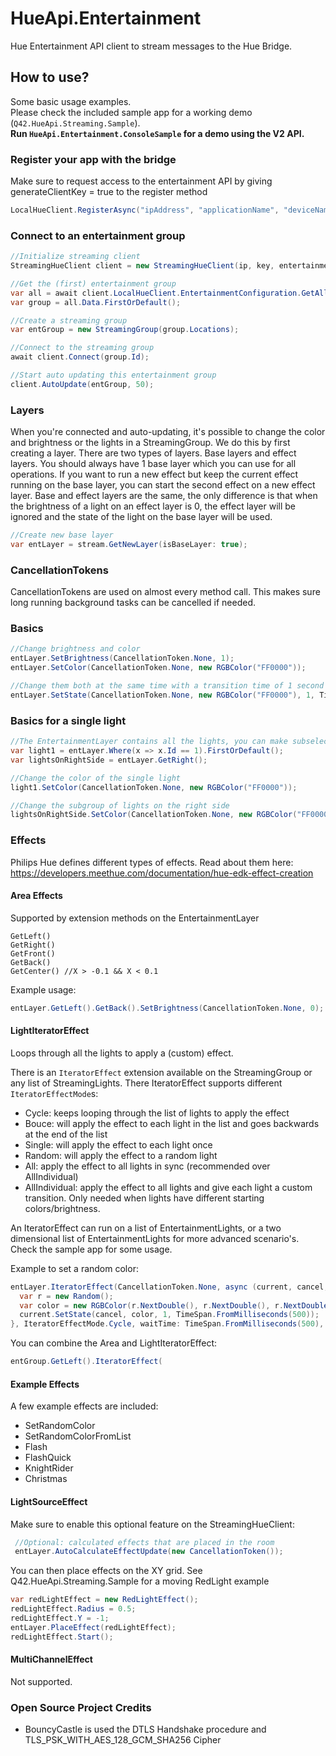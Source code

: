 HueApi.Entertainment
=========

Hue Entertainment API client to stream messages to the Hue Bridge.

## How to use?
Some basic usage examples.  
Please check the included sample app for a working demo (`Q42.HueApi.Streaming.Sample`).  
**Run `HueApi.Entertainment.ConsoleSample` for a demo using the V2 API.**

### Register your app with the bridge
Make sure to request access to the entertainment API by giving generateClientKey = true to the register method
```cs 
LocalHueClient.RegisterAsync("ipAddress", "applicationName", "deviceName", true);
```

### Connect to an entertainment group
```cs 
//Initialize streaming client
StreamingHueClient client = new StreamingHueClient(ip, key, entertainmentKey);

//Get the (first) entertainment group
var all = await client.LocalHueClient.EntertainmentConfiguration.GetAllAsync();
var group = all.Data.FirstOrDefault();

//Create a streaming group
var entGroup = new StreamingGroup(group.Locations);

//Connect to the streaming group
await client.Connect(group.Id);

//Start auto updating this entertainment group
client.AutoUpdate(entGroup, 50);
```

### Layers
When you're connected and auto-updating, it's possible to change the color and brightness or the lights in a StreamingGroup. We do this by first creating a layer.
There are two types of layers. Base layers and effect layers. You should always have 1 base layer which you can use for all operations. If you want to run a new effect but keep the current effect running on the base layer, you can start the second effect on a new effect layer.
Base and effect layers are the same, the only difference is that when the brightness of a light on an effect layer is 0, the effect layer will be ignored and the state of the light on the base layer will be used. 
```cs
//Create new base layer
var entLayer = stream.GetNewLayer(isBaseLayer: true);
```

### CancellationTokens
CancellationTokens are used on almost every method call. This makes sure long running background tasks can be cancelled if needed.

### Basics
```cs
//Change brightness and color
entLayer.SetBrightness(CancellationToken.None, 1);
entLayer.SetColor(CancellationToken.None, new RGBColor("FF0000"));

//Change them both at the same time with a transition time of 1 second
entLayer.SetState(CancellationToken.None, new RGBColor("FF0000"), 1, TimeSpan.FromSeconds(1));
```

### Basics for a single light
```cs
//The EntertainmentLayer contains all the lights, you can make subselections
var light1 = entLayer.Where(x => x.Id == 1).FirstOrDefault();
var lightsOnRightSide = entLayer.GetRight();

//Change the color of the single light
light1.SetColor(CancellationToken.None, new RGBColor("FF0000"));

//Change the subgroup of lights on the right side
lightsOnRightSide.SetColor(CancellationToken.None, new RGBColor("FF0000"));
```

### Effects
Philips Hue defines different types of effects. Read about them here:
https://developers.meethue.com/documentation/hue-edk-effect-creation

#### Area Effects
Supported by extension methods on the EntertainmentLayer
```
GetLeft()
GetRight()
GetFront()
GetBack()
GetCenter() //X > -0.1 && X < 0.1
```

Example usage:
```cs
entLayer.GetLeft().GetBack().SetBrightness(CancellationToken.None, 0);
```

#### LightIteratorEffect
Loops through all the lights to apply a (custom) effect.

There is an `IteratorEffect` extension available on the StreamingGroup or any list of StreamingLights.
There IteratorEffect supports different `IteratorEffectMode`s:
- Cycle: keeps looping through the list of lights to apply the effect
- Bouce: will apply the effect to each light in the list and goes backwards at the end of the list 
- Single: will apply the effect to each light once
- Random: will apply the effect to a random light
- All: apply the effect to all lights in sync (recommended over AllIndividual)
- AllIndividual: apply the effect to all lights and give each light a custom transition. Only needed when lights have different starting colors/brightness.

An IteratorEffect can run on a list of EntertainmentLights, or a two dimensional list of EntertainmentLights for more advanced scenario's.
Check the sample app for some usage.

Example to set a random color:
```cs
entLayer.IteratorEffect(CancellationToken.None, async (current, cancel, t) => {
  var r = new Random();
  var color = new RGBColor(r.NextDouble(), r.NextDouble(), r.NextDouble());
  current.SetState(cancel, color, 1, TimeSpan.FromMilliseconds(500));
}, IteratorEffectMode.Cycle, waitTime: TimeSpan.FromMilliseconds(500), duration: TimeSpan.FromSeconds(30));
```

You can combine the Area and LightIteratorEffect:
```cs
entGroup.GetLeft().IteratorEffect(
```

#### Example Effects
A few example effects are included:
- SetRandomColor
- SetRandomColorFromList
- Flash
- FlashQuick
- KnightRider
- Christmas


#### LightSourceEffect
Make sure to enable this optional feature on the StreamingHueClient:
```cs
 //Optional: calculated effects that are placed in the room
 entLayer.AutoCalculateEffectUpdate(new CancellationToken());
```

You can then place effects on the XY grid. See Q42.HueApi.Streaming.Sample for a moving RedLight example
```cs
var redLightEffect = new RedLightEffect();
redLightEffect.Radius = 0.5;
redLightEffect.Y = -1;
entLayer.PlaceEffect(redLightEffect);
redLightEffect.Start();
```

#### MultiChannelEffect
Not supported.


### Open Source Project Credits

* BouncyCastle is used the DTLS Handshake procedure and TLS_PSK_WITH_AES_128_GCM_SHA256 Cipher

